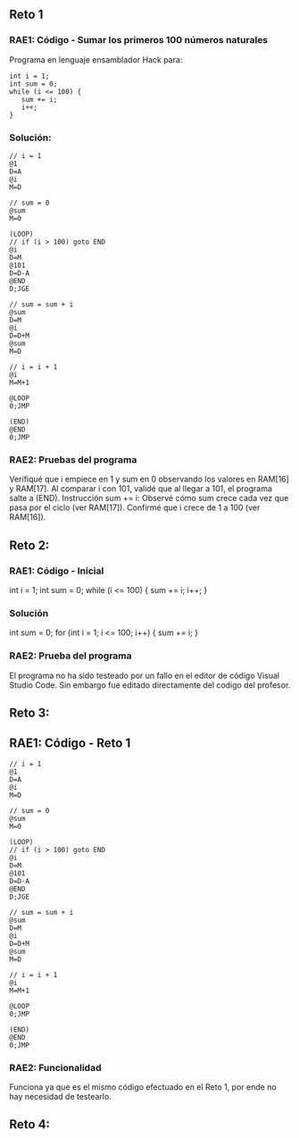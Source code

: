 ## Reto 1
### RAE1: Código - Sumar los primeros 100 números naturales
Programa en lenguaje ensamblador Hack para:

```
int i = 1;
int sum = 0;
while (i <= 100) {
   sum += i;
   i++;
}
```
### Solución: 

```
// i = 1
@1
D=A
@i
M=D

// sum = 0
@sum
M=0

(LOOP)
// if (i > 100) goto END
@i
D=M
@101
D=D-A
@END
D;JGE

// sum = sum + i
@sum
D=M
@i
D=D+M
@sum
M=D

// i = i + 1
@i
M=M+1

@LOOP
0;JMP

(END)
@END
0;JMP
```
### RAE2: Pruebas del programa

Verifiqué que i empiece en 1 y sum en 0 observando los valores en RAM[16] y RAM[17].
Al comparar i con 101, validé que al llegar a 101, el programa salte a (END).
Instrucción sum += i:
Observé cómo sum crece cada vez que pasa por el ciclo (ver RAM[17]).
Confirmé que i crece de 1 a 100 (ver RAM[16]).

## Reto 2:
### RAE1: Código - Inicial
int i = 1;
int sum = 0;
while (i <= 100) {
    sum += i;
    i++;
}

### Solución
int sum = 0;
for (int i = 1; i <= 100; i++) {
    sum += i;
}

### RAE2: Prueba del programa
El programa no ha sido testeado por un fallo en el editor de código Visual Studio Code. Sin embargo fue editado directamente del codigo del profesor. 

## Reto 3: 

## RAE1: Código - Reto 1
```
// i = 1
@1
D=A
@i
M=D

// sum = 0
@sum
M=0

(LOOP)
// if (i > 100) goto END
@i
D=M
@101
D=D-A
@END
D;JGE

// sum = sum + i
@sum
D=M
@i
D=D+M
@sum
M=D

// i = i + 1
@i
M=M+1

@LOOP
0;JMP

(END)
@END
0;JMP
```
### RAE2: Funcionalidad
Funciona ya que es el mismo código efectuado en el Reto 1, por ende no hay necesidad de testearlo.

## Reto 4: 
